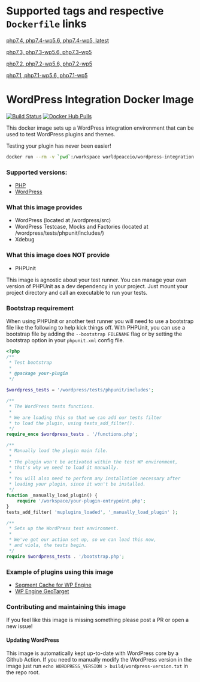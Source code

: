 # Supported tags and respective `Dockerfile` links
[php7.4, php7.4-wp5.6, php7.4-wp5, latest](https://github.com/nateinaction/wordpress-integration/blob/master/Dockerfile)

[php7.3, php7.3-wp5.6, php7.3-wp5](https://github.com/nateinaction/wordpress-integration/blob/master/Dockerfile)

[php7.2, php7.2-wp5.6, php7.2-wp5](https://github.com/nateinaction/wordpress-integration/blob/master/Dockerfile)

[php7.1, php7.1-wp5.6, php7.1-wp5](https://github.com/nateinaction/wordpress-integration/blob/master/Dockerfile)


# WordPress Integration Docker Image
[![Build Status](https://github.com/worldpeaceio/wordpress-integration/workflows/Build/badge.svg)](https://github.com/worldpeaceio/wordpress-integration/actions?query=workflow%3ABuild)
[![Docker Hub Pulls](https://img.shields.io/docker/pulls/worldpeaceio/wordpress-integration.svg)](https://hub.docker.com/r/worldpeaceio/wordpress-integration)

This docker image sets up a WordPress integration environment that can be used to test WordPress plugins and themes.

Testing your plugin has never been easier!

```bash
docker run --rm -v `pwd`:/workspace worldpeaceio/wordpress-integration ./vendor/bin/phpunit ./test-dir
```

### Supported versions:
- [PHP](https://make.wordpress.org/core/handbook/references/php-compatibility-and-wordpress-versions/)
- [WordPress](https://codex.wordpress.org/Supported_Versions)

### What this image provides

- WordPress (located at /wordpress/src)
- WordPress Testcase, Mocks and Factories (located at /wordpress/tests/phpunit/includes/)
- Xdebug

### What this image does NOT provide

- PHPUnit

This image is agnostic about your test runner. You can manage your own version of PHPUnit as a dev dependency in your project. Just mount your project directory and call an executable to run your tests.

### Bootstrap requirement

When using PHPUnit or another test runner you will need to use a bootstrap file like the following to help kick things off. With PHPUnit, you can use a bootstrap file by adding the `--bootstrap FILENAME` flag or by setting the bootstrap option in your `phpunit.xml` config file.

```php
<?php
/**
 * Test bootstrap
 *
 * @package your-plugin
 */

$wordpress_tests = '/wordpress/tests/phpunit/includes';

/**
 * The WordPress tests functions.
 *
 * We are loading this so that we can add our tests filter
 * to load the plugin, using tests_add_filter().
 */
require_once $wordpress_tests . '/functions.php';

/**
 * Manually load the plugin main file.
 *
 * The plugin won't be activated within the test WP environment,
 * that's why we need to load it manually.
 *
 * You will also need to perform any installation necessary after
 * loading your plugin, since it won't be installed.
 */
function _manually_load_plugin() {
	require '/workspace/your-plugin-entrypoint.php';
}
tests_add_filter( 'muplugins_loaded', '_manually_load_plugin' );

/**
 * Sets up the WordPress test environment.
 *
 * We've got our action set up, so we can load this now,
 * and viola, the tests begin.
 */
require $wordpress_tests . '/bootstrap.php';
```

### Example of plugins using this image

- [Segment Cache for WP Engine](https://github.com/nateinaction/segment-cache-for-wp-engine)
- [WP Engine GeoTarget](https://github.com/wpengine/geoip)

### Contributing and maintaining this image

If you feel like this image is missing something please post a PR or open a new issue!

#### Updating WordPress

This image is automatically kept up-to-date with WordPress core by a Github Action. If you need to manually modify the WordPress version in the image just run `echo WORDPRESS_VERSION > build/wordpress-version.txt` in the repo root.
